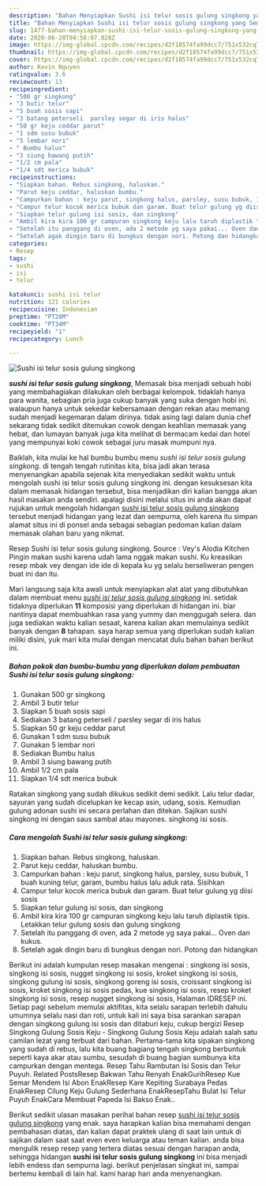 ```yaml
---
description: "Bahan Menyiapkan Sushi isi telur sosis gulung singkong yang Sempurna"
title: "Bahan Menyiapkan Sushi isi telur sosis gulung singkong yang Sempurna"
slug: 1477-bahan-menyiapkan-sushi-isi-telur-sosis-gulung-singkong-yang-sempurna
date: 2020-06-28T04:58:07.028Z
image: https://img-global.cpcdn.com/recipes/d2f18574fa99dcc7/751x532cq70/sushi-isi-telur-sosis-gulung-singkong-foto-resep-utama.jpg
thumbnail: https://img-global.cpcdn.com/recipes/d2f18574fa99dcc7/751x532cq70/sushi-isi-telur-sosis-gulung-singkong-foto-resep-utama.jpg
cover: https://img-global.cpcdn.com/recipes/d2f18574fa99dcc7/751x532cq70/sushi-isi-telur-sosis-gulung-singkong-foto-resep-utama.jpg
author: Kevin Nguyen
ratingvalue: 3.6
reviewcount: 13
recipeingredient:
- "500 gr singkong"
- "3 butir telur"
- "5 buah sosis sapi"
- "3 batang peterseli  parsley segar di iris halus"
- "50 gr keju ceddar parut"
- "1 sdm susu bubuk"
- "5 lembar nori"
- " Bumbu halus"
- "3 siung bawang putih"
- "1/2 cm pala"
- "1/4 sdt merica bubuk"
recipeinstructions:
- "Siapkan bahan. Rebus singkong, haluskan."
- "Parut keju ceddar, haluskan bumbu."
- "Campurkan bahan : keju parut, singkong halus, parsley, susu bubuk, 1 buah kuning telur, garam, bumbu halus lalu aduk rata. Sisihkan"
- "Campur telur kocok merica bubuk dan garam. Buat telur gulung yg diisi sosis"
- "Siapkan telur gulung isi sosis, dan singkong"
- "Ambil kira kira 100 gr campuran singkong keju lalu taruh diplastik tipis. Letakkan telur gulung sosis dan gulung singkong"
- "Setelah itu panggang di oven, ada 2 metode yg saya pakai... Oven dan kukus."
- "Setelah agak dingin baru di bungkus dengan nori. Potong dan hidangkan"
categories:
- Resep
tags:
- sushi
- isi
- telur

katakunci: sushi isi telur 
nutrition: 121 calories
recipecuisine: Indonesian
preptime: "PT28M"
cooktime: "PT34M"
recipeyield: "1"
recipecategory: Lunch

---
```



![Sushi isi telur sosis gulung singkong](https://img-global.cpcdn.com/recipes/d2f18574fa99dcc7/751x532cq70/sushi-isi-telur-sosis-gulung-singkong-foto-resep-utama.jpg)

<b><i>sushi isi telur sosis gulung singkong</i></b>, Memasak bisa menjadi sebuah hobi yang membahagiakan dilakukan oleh berbagai kelompok. tidaklah hanya para wanita, sebagian pria juga cukup banyak yang suka dengan hobi ini. walaupun hanya untuk sekedar kebersamaan dengan rekan atau memang sudah menjadi kegemaran dalam dirinya. tidak asing lagi dalam dunia chef sekarang tidak sedikit ditemukan cowok dengan keahlian memasak yang hebat, dan lumayan banyak juga kita melihat di bermacam kedai dan hotel yang mempunyai koki cowok sebagai juru masak mumpuni nya.

Baiklah, kita mulai ke hal bumbu bumbu menu <i>sushi isi telur sosis gulung singkong</i>. di tengah tengah rutinitas kita, bisa jadi akan terasa menyenangkan apabila sejenak kita menyediakan sedikit waktu untuk mengolah sushi isi telur sosis gulung singkong ini. dengan kesuksesan kita dalam memasak hidangan tersebut, bisa menjadikan diri kalian bangga akan hasil masakan anda sendiri. apalagi disini melalui situs ini anda akan dapat rujukan untuk mengolah hidangan <u>sushi isi telur sosis gulung singkong</u> tersebut menjadi hidangan yang lezat dan sempurna, oleh karena itu simpan alamat situs ini di ponsel anda sebagai sebagian pedoman kalian dalam memasak olahan baru yang nikmat.

Resep Sushi isi telur sosis gulung singkong. Source : Vey&#39;s Alodia Kitchen Pingin makan sushi karena udah lama nggak makan sushi. Ku kreasikan resep mbak vey dengan ide ide di kepala ku yg selalu berseliweran pengen buat ini dan itu.


Mari langsung saja kita awali untuk menyiapkan alat alat yang dibutuhkan dalam membuat menu <u><i>sushi isi telur sosis gulung singkong</i></u> ini. setidak tidaknya diperlukan <b>11</b> komposisi yang diperlukan di hidangan ini. biar nantinya dapat membuahkan rasa yang yummy dan menggugah selera. dan juga sediakan waktu kalian sesaat, karena kalian akan memulainya sedikit banyak dengan <b>8</b> tahapan. saya harap semua yang diperlukan sudah kalian miliki disini, yuk mari kita mulai dengan mencatat dulu bahan bahan berikut ini.

<!--inarticleads1-->

##### Bahan pokok dan bumbu-bumbu yang diperlukan dalam pembuatan Sushi isi telur sosis gulung singkong:

1. Gunakan 500 gr singkong
1. Ambil 3 butir telur
1. Siapkan 5 buah sosis sapi
1. Sediakan 3 batang peterseli / parsley segar di iris halus
1. Siapkan 50 gr keju ceddar parut
1. Gunakan 1 sdm susu bubuk
1. Gunakan 5 lembar nori
1. Sediakan  Bumbu halus
1. Ambil 3 siung bawang putih
1. Ambil 1/2 cm pala
1. Siapkan 1/4 sdt merica bubuk


Ratakan singkong yang sudah dikukus sedikit demi sedikit. Lalu telur dadar, sayuran yang sudah dicelupkan ke kecap asin, udang, sosis. Kemudian gulung adonan sushi ini secara perlahan dan ditekan. Sajikan sushi singkong ini dengan saus sambal atau mayones. singkong isi sosis. 

<!--inarticleads2-->

##### Cara mengolah Sushi isi telur sosis gulung singkong:

1. Siapkan bahan. Rebus singkong, haluskan.
1. Parut keju ceddar, haluskan bumbu.
1. Campurkan bahan : keju parut, singkong halus, parsley, susu bubuk, 1 buah kuning telur, garam, bumbu halus lalu aduk rata. Sisihkan
1. Campur telur kocok merica bubuk dan garam. Buat telur gulung yg diisi sosis
1. Siapkan telur gulung isi sosis, dan singkong
1. Ambil kira kira 100 gr campuran singkong keju lalu taruh diplastik tipis. Letakkan telur gulung sosis dan gulung singkong
1. Setelah itu panggang di oven, ada 2 metode yg saya pakai... Oven dan kukus.
1. Setelah agak dingin baru di bungkus dengan nori. Potong dan hidangkan


Berikut ini adalah kumpulan resep masakan mengenai : singkong isi sosis, singkong isi sosis, nugget singkong isi sosis, kroket singkong isi sosis, singkong gulung isi sosis, singkong goreng isi sosis, croissant singkong isi sosis, kroket singkong isi sosis pedas, kue singkong isi sosis, resep kroket singkong isi sosis, resep nugget singkong isi sosis, Halaman IDRESEP ini. Setiap pagi sebelum memulai aktifitas, kita selalu sarapan terlebih dahulu umumnya selalu nasi dan roti, untuk kali ini saya bisa sarankan sarapan dengan singkong gulung isi sosis dan ditaburi keju, cukup bergizi Resep Singkong Gulung Sosis Keju - Singkong Gulung Sosis Keju adalah salah satu camilan lezat yang terbuat dari bahan. Pertama-tama kita sipakan singkong yang sudah di rebus, lalu kita buang bagiang tengah singkong berbuntuk seperti kaya akar atau sumbu, sesudah di buang bagian sumbunya kita campurkan dengan mentega. Resep Tahu Rambutan Isi Sosis dan Telur Puyuh. Related PostsResep Bakwan Tahu Renyah EnakGurihResep Kue Semar Mendem Isi Abon EnakResep Kare Kepiting Surabaya Pedas EnakResep Cilung Keju Gulung Sederhana EnakResepTahu Bulat Isi Telur Puyuh EnakCara Membuat Papeda Isi Bakso Enak.. 

Berikut sedikit ulasan masakan perihal bahan resep <u>sushi isi telur sosis gulung singkong</u> yang enak. saya harapkan kalian bisa memahami dengan pembahasan diatas, dan kalian dapat praktek ulang di saat lain untuk di sajikan dalam saat saat even even keluarga atau teman kalian. anda bisa mengulik resep resep yang tertera diatas sesuai dengan harapan anda, sehingga hidangan <b>sushi isi telur sosis gulung singkong</b> ini bisa menjadi lebih endess dan sempurna lagi. berikut penjelasan singkat ini, sampai bertemu kembali di lain hal. kami harap hari anda menyenangkan.
